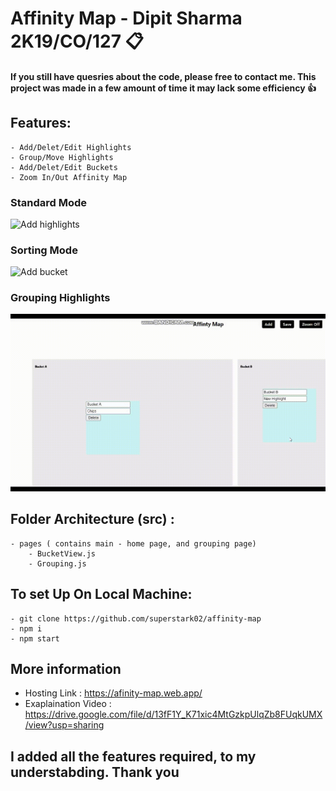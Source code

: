 # Affinity Map - Dipit Sharma 2K19/CO/127 📋 

#### If you still have quesries about the code, please free to contact me. This project was made in a few amount of time it may lack some efficiency 👍

## Features:

    - Add/Delet/Edit Highlights 
    - Group/Move Highlights
    - Add/Delet/Edit Buckets
    - Zoom In/Out Affinity Map 

### Standard Mode
![Add highlights](./standard.gif)

### Sorting Mode
![Add bucket](./sort.gif)

### Grouping Highlights
![Pan And Zoom](./grouping.gif)

## Folder Architecture (src) :

    - pages ( contains main - home page, and grouping page)
        - BucketView.js
        - Grouping.js

## To set Up On Local Machine:

    - git clone https://github.com/superstark02/affinity-map
    - npm i
    - npm start

## More information
* Hosting Link : https://afinity-map.web.app/
* Exaplaination Video : https://drive.google.com/file/d/13fF1Y_K71xic4MtGzkpUlqZb8FUqkUMX/view?usp=sharing

## I added all the features required, to my understabding. Thank you 

